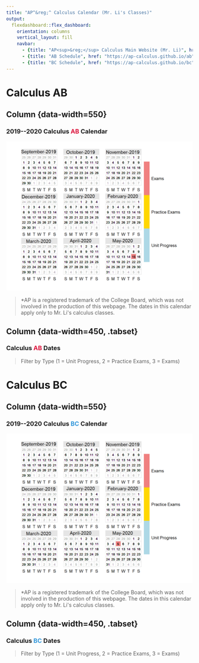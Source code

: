 ```yaml
---
title: "AP^&reg;^ Calculus Calendar (Mr. Li's Classes)"
output: 
  flexdashboard::flex_dashboard:
    orientation: columns
    vertical_layout: fill
    navbar:
      - {title: "AP<sup>&reg;</sup> Calculus Main Website (Mr. Li)", href: "https://ap-calculus.github.io" }
      - {title: "AB Schedule", href: "https://ap-calculus.github.io/ab" }
      - {title: "BC Schedule", href: "https://ap-calculus.github.io/bc" }
---
```




Calculus AB
===================================== 

Column {data-width=550}
-----------------------------------------------------------------------

### <b>2019--2020 Calculus <span style="color:Crimson">AB</span> Calendar</b>

<div class="knitr-options" data-fig-width="576" data-fig-height="460"></div>
<img src="2019-2020_files/figure-html/unnamed-chunk-1-1.png" width="576" data-figure-id=fig1 />

> \*AP is a registered trademark of the College Board, which was not involved in the production of this webpage. The dates in this calendar apply only to Mr. Li's calculus classes.


Column {data-width=450, .tabset}
-----------------------------------------------------------------------
### <b>Calculus <span style="color:Crimson">AB</span> Dates</b>

<div class="knitr-options" data-fig-width="576" data-fig-height="460"></div>
<!--html_preserve--><div id="htmlwidget-640a0b55c91d44460ac2" style="width:100%;height:auto;" class="datatables html-widget"></div>
<script type="application/json" data-for="htmlwidget-640a0b55c91d44460ac2">{"x":{"filter":"top","filterHTML":"<tr>\n  <td><\/td>\n  <td data-type=\"disabled\" style=\"vertical-align: top;\">\n    <div class=\"form-group has-feedback\" style=\"margin-bottom: auto;\">\n      <input type=\"search\" placeholder=\"All\" class=\"form-control\" style=\"width: 100%;\"/>\n      <span class=\"glyphicon glyphicon-remove-circle form-control-feedback\"><\/span>\n    <\/div>\n  <\/td>\n  <td data-type=\"disabled\" style=\"vertical-align: top;\">\n    <div class=\"form-group has-feedback\" style=\"margin-bottom: auto;\">\n      <input type=\"search\" placeholder=\"All\" class=\"form-control\" style=\"width: 100%;\"/>\n      <span class=\"glyphicon glyphicon-remove-circle form-control-feedback\"><\/span>\n    <\/div>\n  <\/td>\n  <td data-type=\"disabled\" style=\"vertical-align: top;\">\n    <div class=\"form-group has-feedback\" style=\"margin-bottom: auto;\">\n      <input type=\"search\" placeholder=\"All\" class=\"form-control\" style=\"width: 100%;\"/>\n      <span class=\"glyphicon glyphicon-remove-circle form-control-feedback\"><\/span>\n    <\/div>\n  <\/td>\n  <td data-type=\"disabled\" style=\"vertical-align: top;\">\n    <div class=\"form-group has-feedback\" style=\"margin-bottom: auto;\">\n      <input type=\"search\" placeholder=\"All\" class=\"form-control\" style=\"width: 100%;\"/>\n      <span class=\"glyphicon glyphicon-remove-circle form-control-feedback\"><\/span>\n    <\/div>\n  <\/td>\n  <td data-type=\"disabled\" style=\"vertical-align: top;\">\n    <div class=\"form-group has-feedback\" style=\"margin-bottom: auto;\">\n      <input type=\"search\" placeholder=\"All\" class=\"form-control\" style=\"width: 100%;\"/>\n      <span class=\"glyphicon glyphicon-remove-circle form-control-feedback\"><\/span>\n    <\/div>\n  <\/td>\n<\/tr>","fillContainer":true,"data":[["1"],["2020-05-05"],["<a href = 'https://apcentral.collegeboard.org/courses/exam-dates-and-fees/exam-dates-2020'>AP Calculus AB Exam<\/a> (8 a.m.)"],["3"],["5"],["2020"]],"container":"<table class=\"display fill-container\">\n  <thead>\n    <tr>\n      <th> <\/th>\n      <th>Date<\/th>\n      <th>Item<\/th>\n      <th>Type<\/th>\n      <th>Month<\/th>\n      <th>Year<\/th>\n    <\/tr>\n  <\/thead>\n<\/table>","options":{"pageLength":15,"autoWidth":true,"scrollX":true,"columnDefs":[{"width":"250px","targets":2},{"width":"5px","targets":[3,4,5]},{"orderable":false,"targets":0}],"order":[],"orderClasses":false,"orderCellsTop":true,"lengthMenu":[10,15,25,50,100],"rowCallback":"function(row, data) {\nvar value=data[3]; $(this.api().cell(row, 3).node()).css({'background-color':value == 1.000000 ? 'lightblue' : value == 2.000000 ? 'gold' : value == 3.000000 ? 'lightcoral' : ''});\n}"}},"evals":["options.rowCallback"],"jsHooks":[]}</script><!--/html_preserve-->

> Filter by Type (1 = Unit Progress, 2 = Practice Exams, 3 = Exams)

Calculus BC
===================================== 

Column {data-width=550}
-----------------------------------------------------------------------

### <b>2019--2020 Calculus <span style="color:#3498db">BC</span> Calendar</b>

<div class="knitr-options" data-fig-width="576" data-fig-height="460"></div>
<img src="2019-2020_files/figure-html/unnamed-chunk-3-1.png" width="576" data-figure-id=fig2 />

> \*AP is a registered trademark of the College Board, which was not involved in the production of this webpage. The dates in this calendar apply only to Mr. Li's calculus classes.


Column {data-width=450, .tabset}
-----------------------------------------------------------------------
### <b>Calculus <span style="color:#3498db">BC</span> Dates</b>

<div class="knitr-options" data-fig-width="576" data-fig-height="460"></div>
<!--html_preserve--><div id="htmlwidget-86b74b87fd06a06b22b5" style="width:100%;height:auto;" class="datatables html-widget"></div>
<script type="application/json" data-for="htmlwidget-86b74b87fd06a06b22b5">{"x":{"filter":"top","filterHTML":"<tr>\n  <td><\/td>\n  <td data-type=\"disabled\" style=\"vertical-align: top;\">\n    <div class=\"form-group has-feedback\" style=\"margin-bottom: auto;\">\n      <input type=\"search\" placeholder=\"All\" class=\"form-control\" style=\"width: 100%;\"/>\n      <span class=\"glyphicon glyphicon-remove-circle form-control-feedback\"><\/span>\n    <\/div>\n  <\/td>\n  <td data-type=\"disabled\" style=\"vertical-align: top;\">\n    <div class=\"form-group has-feedback\" style=\"margin-bottom: auto;\">\n      <input type=\"search\" placeholder=\"All\" class=\"form-control\" style=\"width: 100%;\"/>\n      <span class=\"glyphicon glyphicon-remove-circle form-control-feedback\"><\/span>\n    <\/div>\n  <\/td>\n  <td data-type=\"disabled\" style=\"vertical-align: top;\">\n    <div class=\"form-group has-feedback\" style=\"margin-bottom: auto;\">\n      <input type=\"search\" placeholder=\"All\" class=\"form-control\" style=\"width: 100%;\"/>\n      <span class=\"glyphicon glyphicon-remove-circle form-control-feedback\"><\/span>\n    <\/div>\n  <\/td>\n  <td data-type=\"disabled\" style=\"vertical-align: top;\">\n    <div class=\"form-group has-feedback\" style=\"margin-bottom: auto;\">\n      <input type=\"search\" placeholder=\"All\" class=\"form-control\" style=\"width: 100%;\"/>\n      <span class=\"glyphicon glyphicon-remove-circle form-control-feedback\"><\/span>\n    <\/div>\n  <\/td>\n  <td data-type=\"disabled\" style=\"vertical-align: top;\">\n    <div class=\"form-group has-feedback\" style=\"margin-bottom: auto;\">\n      <input type=\"search\" placeholder=\"All\" class=\"form-control\" style=\"width: 100%;\"/>\n      <span class=\"glyphicon glyphicon-remove-circle form-control-feedback\"><\/span>\n    <\/div>\n  <\/td>\n<\/tr>","fillContainer":true,"data":[["1"],["2020-05-05"],["<a href=\"https://apcentral.collegeboard.org/courses/exam-dates-and-fees/exam-dates-2020\">AP Calculus BC Exam<\/a> (8 a.m.)"],["3"],["5"],["2020"]],"container":"<table class=\"display fill-container\">\n  <thead>\n    <tr>\n      <th> <\/th>\n      <th>Date<\/th>\n      <th>Item<\/th>\n      <th>Type<\/th>\n      <th>Month<\/th>\n      <th>Year<\/th>\n    <\/tr>\n  <\/thead>\n<\/table>","options":{"pageLength":15,"autoWidth":true,"scrollX":true,"columnDefs":[{"width":"250px","targets":2},{"width":"5px","targets":[3,4,5]},{"orderable":false,"targets":0}],"order":[],"orderClasses":false,"orderCellsTop":true,"lengthMenu":[10,15,25,50,100],"rowCallback":"function(row, data) {\nvar value=data[3]; $(this.api().cell(row, 3).node()).css({'background-color':value == 1.000000 ? 'lightblue' : value == 2.000000 ? 'gold' : value == 3.000000 ? 'lightcoral' : ''});\n}"}},"evals":["options.rowCallback"],"jsHooks":[]}</script><!--/html_preserve-->

> Filter by Type (1 = Unit Progress, 2 = Practice Exams, 3 = Exams)
